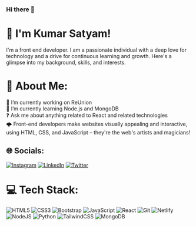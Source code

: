 ### Hi there 👋
# 🧑 I'm Kumar Satyam!
I'm a front end developer. I am a passionate individual with a deep love for technology and a drive for continuous learning and growth. Here's a glimpse into my background, skills, and interests.

# 💫 About Me:
🔭 I’m currently working on ReUnion<br>🌱 I’m currently learning  Node.js and MongoDB<br>❓ Ask me about anything related to React and related technologies<br> 🌩️ Front-end developers make websites visually appealing and interactive, using HTML, CSS, and JavaScript – they're the web's artists and magicians!


## 🌐 Socials:
[![Instagram](https://img.shields.io/badge/Instagram-%23E4405F.svg?logo=Instagram&logoColor=white)](https://instagram.com/imdsatyam) [![LinkedIn](https://img.shields.io/badge/LinkedIn-%230077B5.svg?logo=linkedin&logoColor=white)](https://linkedin.com/in/imdsatyam) [![Twitter](https://img.shields.io/badge/Twitter-%231DA1F2.svg?logo=Twitter&logoColor=white)](https://twitter.com/imdsatyam) 

# 💻 Tech Stack:
 ![HTML5](https://img.shields.io/badge/html5-%23E34F26.svg?style=for-the-badge&logo=html5&logoColor=white) ![CSS3](https://img.shields.io/badge/css3-%231572B6.svg?style=for-the-badge&logo=css3&logoColor=white) ![Bootstrap](https://img.shields.io/badge/bootstrap-%23563D7C.svg?style=for-the-badge&logo=bootstrap&logoColor=white) ![JavaScript](https://img.shields.io/badge/javascript-%23323330.svg?style=for-the-badge&logo=javascript&logoColor=%23F7DF1E) ![React](https://img.shields.io/badge/react-%23E34F26.svg?style=for-the-badge&logo=react&logoColor=white) ![Git](https://img.shields.io/badge/git-3670A0?style=for-the-badge&logo=git&logoColor=ffdd54) ![Netlify](https://img.shields.io/badge/netlify-%23000000.svg?style=for-the-badge&logo=netlify&logoColor=#00C7B7) ![NodeJS](https://img.shields.io/badge/node.js-6DA55F?style=for-the-badge&logo=node.js&logoColor=white) ![Python](https://img.shields.io/badge/python-3670A0?style=for-the-badge&logo=python&logoColor=ffdd54) ![TailwindCSS](https://img.shields.io/badge/tailwindcss-%2338B2AC.svg?style=for-the-badge&logo=tailwind-css&logoColor=white) ![MongoDB](https://img.shields.io/badge/MongoDB-%234ea94b.svg?style=for-the-badge&logo=mongodb&logoColor=white)
